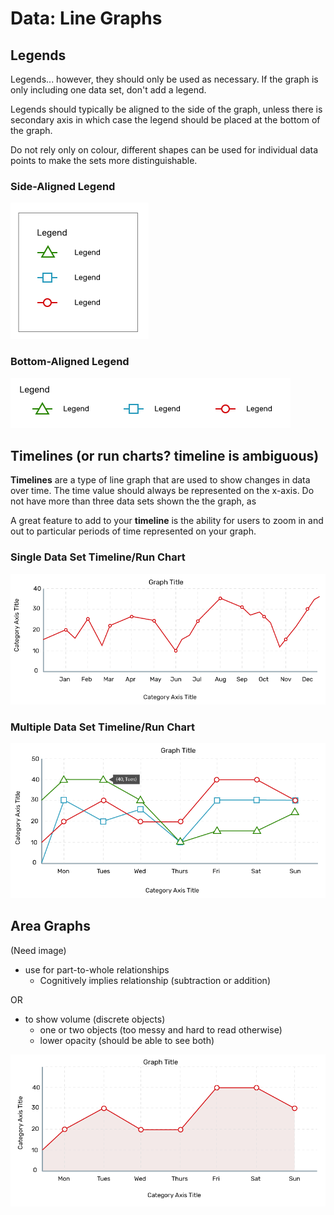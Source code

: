 # Data: Line Graphs

## Legends

Legends... however, they should only be used as necessary. If the graph is only including one data set, don't add a legend. 

Legends should typically be aligned to the side of the graph, unless there is secondary axis in which case the legend should be placed at the bottom of the graph. 

Do not rely only on colour, different shapes can be used for individual data points to make the sets more distinguishable.

### Side-Aligned Legend

![](.gitbook/assets/legend.png)

### Bottom-Aligned Legend

![](.gitbook/assets/legend1.png)

## Timelines \(or run charts? timeline is ambiguous\)

**Timelines** are a type of line graph that are used to show changes in data over time. The time value should always be represented on the x-axis. Do not have more than three data sets shown the the graph, as 

A great feature to add to your **timeline** is the ability for users to zoom in and out to particular periods of time represented on your graph. 

### Single Data Set Timeline/Run Chart

![](.gitbook/assets/line_graph1%20%282%29.png)

### Multiple Data Set Timeline/Run Chart

![](.gitbook/assets/line_graph2.png)

## Area Graphs

\(Need image\)

* use for part-to-whole relationships
  * Cognitively implies relationship \(subtraction or addition\)

OR

* to show volume \(discrete objects\)
  * one or two objects \(too messy and hard to read otherwise\)
  * lower opacity \(should be able to see both\)

![](.gitbook/assets/line_graph.png)

